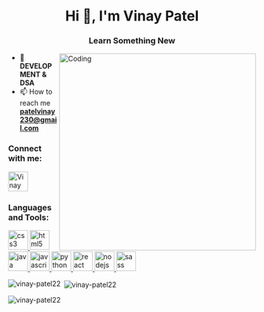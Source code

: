 <h1 align="center">Hi 👋, I'm Vinay Patel</h1>
<h3 align="center">Learn Something New</h3>
<img
  src="https://media.giphy.com/media/iIqmM5tTjmpOB9mpbn/giphy.gif"
  alt="Coding"
  width="400"
   align="right"
/>
<p align="left">
  

  
</p>

- 🌱 **DEVELOPMENT & DSA** 
- 📫 How to reach me
**patelvinay230@gmail.com**

<h3 align="left">Connect with me:</h3>
<p align="left">
  <a href="https://www.linkedin.com/in/vinay-patel-971375243/" target="blank"
    ><img
      align="center"
      src="https://cdn-icons-png.flaticon.com/128/3536/3536505.png"
      alt="Vinay Patel"
      height="40"
      width="40"
  /></a>
</p>

<h3 align="left">Languages and Tools:</h3>
<p align="left">
  <a href="https://www.w3schools.com/css/" target="_blank" rel="noreferrer">
    <img
      src="https://cdn-icons-png.flaticon.com/128/732/732190.png"
      alt="css3"
      width="40"
      height="40"
    />
  </a>
  <a href="https://www.w3.org/html/" target="_blank" rel="noreferrer">
    <img
      src="https://cdn-icons-png.flaticon.com/128/1216/1216733.png"
      alt="html5"
      width="40"
      height="40"
    />
  </a>
  <a href="https://www.java.com" target="_blank" rel="noreferrer">
    <img
      src="https://cdn-icons-png.flaticon.com/128/5968/5968282.png"
      alt="java"
      width="40"
      height="40"
    />
  </a>
  <a
    href="https://developer.mozilla.org/en-US/docs/Web/JavaScript"
    target="_blank"
    rel="noreferrer"
  >
    <img
      src="https://cdn-icons-png.flaticon.com/128/5968/5968292.png"
      alt="javascript"
      width="40"
      height="40"
    />
  </a>
  <a href="https://www.python.org" target="_blank" rel="noreferrer">
    <img
      src="https://cdn-icons-png.flaticon.com/128/5968/5968350.png"
      alt="python"
      width="40"
      height="40"
    />
  </a>
  <a href="https://react.dev/">
    <img
      src="https://cdn-icons-png.flaticon.com/128/919/919851.png"
      alt="react"
      width="40"
      height="40"
    />
  </a>
   <a href="https://nodejs.org/en/docs">
    <img
      src="https://nodejs.org/static/images/logo.svg"
      alt="nodejs"
      width="40"
      height="40"
    />
  </a>
     <a href="https://sass-lang.com/documentation/">
    <img
      src="https://img.icons8.com/?size=512&id=QBqFNfPPB2Kx&format=png"
      alt="sass"
      width="40"
      height="40"
    />
  </a>
</p>

<p>
  <img
    align="left"
    src="https://github-readme-stats.vercel.app/api/top-langs?username=vinay-patel22&show_icons=true&locale=en&layout=compact"
    alt="vinay-patel22"
  />
</p>

<p>
  &nbsp;<img
    align="center"
    src="https://github-readme-stats.vercel.app/api?username=vinay-patel22&show_icons=true&locale=en"
    alt="vinay-patel22"
  />
</p>

<p>
  <img
    align="center"
    src="https://github-readme-streak-stats.herokuapp.com/?user=vinay-patel22&"
    alt="vinay-patel22"
  />
</p>
